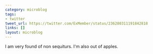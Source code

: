 ```yaml
---
category: microblog
tags:
- twitter
tweet_url: https://twitter.com/ExMember/status/236280311191842818
links: []
layout: microblog
---
```

I am very found of non sequiturs. I'm also out of apples.
